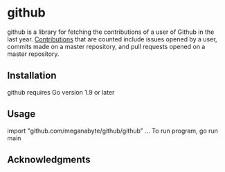 # github
github is a library for fetching the contributions of a user of Github in the last year. <a href="https://help.github.com/en/articles/why-are-my-contributions-not-showing-up-on-my-profile">Contributions</a> that are counted include issues opened by a user, commits made on a master repository, and pull requests opened on a master repository. 

## Installation
github requires Go version 1.9 or later

## Usage
import "github.com/meganabyte/github/github" ...
To run program, go run main 

## Acknowledgments

